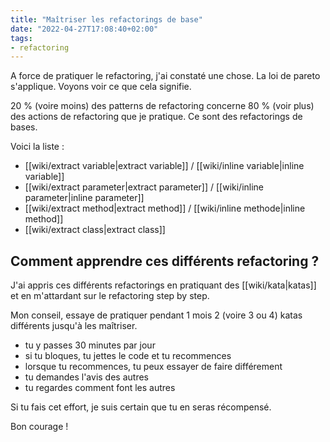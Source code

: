 ```yaml
---
title: "Maîtriser les refactorings de base"
date: "2022-04-27T17:08:40+02:00"
tags:
- refactoring
---
```


A force de pratiquer le refactoring, j'ai constaté une chose. La loi de pareto s'applique. Voyons voir ce que cela signifie.

20 % (voire moins) des patterns de refactoring concerne 80 % (voir plus) des actions de refactoring que je pratique. Ce sont des refactorings de bases.

Voici la liste : 
- [[wiki/extract variable|extract variable]] / [[wiki/inline variable|inline variable]]
- [[wiki/extract parameter|extract parameter]] / [[wiki/inline parameter|inline parameter]]
- [[wiki/extract method|extract method]] / [[wiki/inline methode|inline method]]
- [[wiki/extract class|extract class]]

## Comment apprendre ces différents refactoring ?
J'ai appris ces différents refactorings en pratiquant des [[wiki/kata|katas]] et en m'attardant sur le refactoring step by step.

Mon conseil, essaye de pratiquer pendant 1 mois 2 (voire 3 ou 4) katas différents jusqu'à les maîtriser.
- tu y passes 30 minutes par jour
- si tu bloques, tu jettes le code et tu recommences
- lorsque tu recommences, tu peux essayer de faire différement
- tu demandes l'avis des autres
- tu regardes comment font les autres

Si tu fais cet effort, je suis certain que tu en seras récompensé.

Bon courage !

